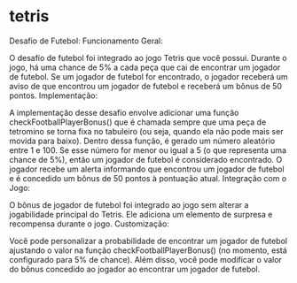 # tetris

Desafio de Futebol:
Funcionamento Geral:

O desafio de futebol foi integrado ao jogo Tetris que você possui.
Durante o jogo, há uma chance de 5% a cada peça que cai de encontrar um jogador de futebol.
Se um jogador de futebol for encontrado, o jogador receberá um aviso de que encontrou um jogador de futebol e receberá um bônus de 50 pontos.
Implementação:

A implementação desse desafio envolve adicionar uma função checkFootballPlayerBonus() que é chamada sempre que uma peça de tetromino se torna fixa no tabuleiro (ou seja, quando ela não pode mais ser movida para baixo).
Dentro dessa função, é gerado um número aleatório entre 1 e 100. Se esse número for menor ou igual a 5 (o que representa uma chance de 5%), então um jogador de futebol é considerado encontrado.
O jogador recebe um alerta informando que encontrou um jogador de futebol e é concedido um bônus de 50 pontos à pontuação atual.
Integração com o Jogo:

O bônus de jogador de futebol foi integrado ao jogo sem alterar a jogabilidade principal do Tetris. Ele adiciona um elemento de surpresa e recompensa durante o jogo.
Customização:

Você pode personalizar a probabilidade de encontrar um jogador de futebol ajustando o valor na função checkFootballPlayerBonus() (no momento, está configurado para 5% de chance).
Além disso, você pode modificar o valor do bônus concedido ao jogador ao encontrar um jogador de futebol.
